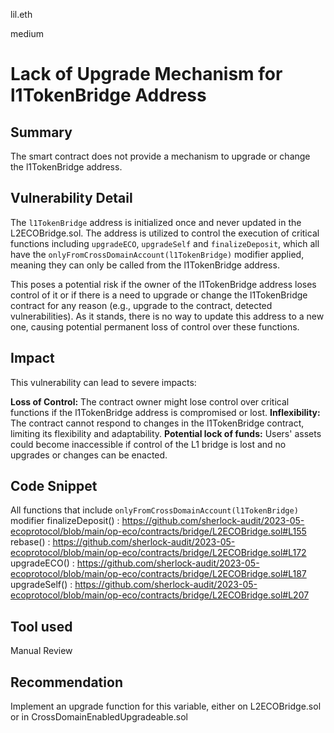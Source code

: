 lil.eth

medium

# Lack of Upgrade Mechanism for l1TokenBridge Address

## Summary
The smart contract does not provide a mechanism to upgrade or change the l1TokenBridge address. 

## Vulnerability Detail

The `l1TokenBridge` address is initialized once and never updated in the L2ECOBridge.sol. The address is utilized to control the execution of critical functions including `upgradeECO`, `upgradeSelf` and `finalizeDeposit`, which all have the `onlyFromCrossDomainAccount(l1TokenBridge)` modifier applied, meaning they can only be called from the l1TokenBridge address.

This poses a potential risk if the owner of the l1TokenBridge address loses control of it or if there is a need to upgrade or change the l1TokenBridge contract for any reason (e.g., upgrade to the contract, detected vulnerabilities). As it stands, there is no way to update this address to a new one, causing potential permanent loss of control over these functions.

## Impact

This vulnerability can lead to severe impacts:

**Loss of Control:** The contract owner might lose control over critical functions if the l1TokenBridge address is compromised or lost.
**Inflexibility:** The contract cannot respond to changes in the l1TokenBridge contract, limiting its flexibility and adaptability.
**Potential lock of funds:** Users' assets could become inaccessible if control of the L1 bridge is lost and no upgrades or changes can be enacted.

## Code Snippet
All functions that include `onlyFromCrossDomainAccount(l1TokenBridge)` modifier 
finalizeDeposit() : https://github.com/sherlock-audit/2023-05-ecoprotocol/blob/main/op-eco/contracts/bridge/L2ECOBridge.sol#L155
rebase() : https://github.com/sherlock-audit/2023-05-ecoprotocol/blob/main/op-eco/contracts/bridge/L2ECOBridge.sol#L172
upgradeECO() : https://github.com/sherlock-audit/2023-05-ecoprotocol/blob/main/op-eco/contracts/bridge/L2ECOBridge.sol#L187
upgradeSelf() : https://github.com/sherlock-audit/2023-05-ecoprotocol/blob/main/op-eco/contracts/bridge/L2ECOBridge.sol#L207

## Tool used

Manual Review

## Recommendation

Implement an upgrade function for this variable, either on L2ECOBridge.sol or in CrossDomainEnabledUpgradeable.sol

